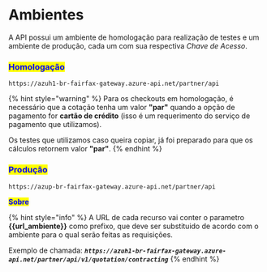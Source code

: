 # Ambientes

A API possui um ambiente de homologação para realização de testes e um ambiente de produção, cada um com sua respectiva _Chave de Acesso_.

### <mark style="color:blue;">Homologação</mark>

```url
https://azuh1-br-fairfax-gateway.azure-api.net/partner/api
```

{% hint style="warning" %}
Para os checkouts em homologação, é necessário que a cotação tenha um valor **"par"** quando a opção de pagamento for **cartão de crédito** (isso é um requerimento do serviço de pagamento que utilizamos).

Os testes que utilizamos caso queira copiar, já foi preparado para que os cálculos retornem valor **"par"**.
{% endhint %}

### <mark style="color:blue;">Produção</mark> <a href="#producao" id="producao"></a>

```url
https://azup-br-fairfax-gateway.azure-api.net/partner/api
```

<mark style="color:blue;">**Sobre**</mark>

{% hint style="info" %}
A URL de cada recurso vai conter o parametro **\{{url\_ambiente\}}** como prefixo, que deve ser substituido de acordo com o ambiente para o qual serão feitas as requisições.

Exemplo de chamada: _**`https://azuh1-br-fairfax-gateway.azure-api.net/partner/api/v1/quotation/contracting`**_
{% endhint %}
